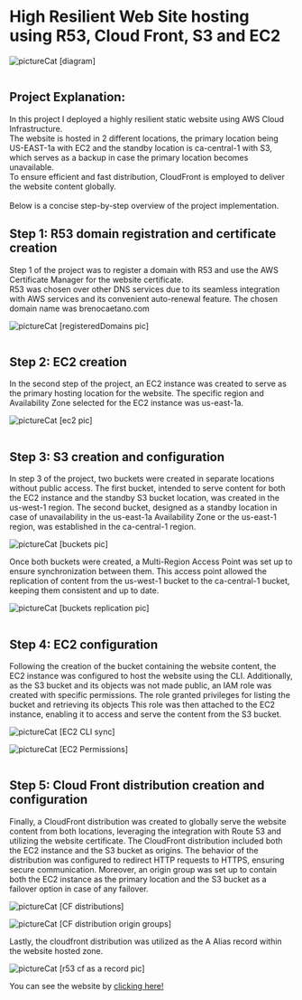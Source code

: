 # High Resilient Web Site hosting using R53, Cloud Front, S3 and EC2

![pictureCat](https://user-images.githubusercontent.com/136939198/247661690-ef1987b1-ee97-48eb-afbc-0f3892b7123c.jpg)
[diagram]

<summary><h2 style="display: inline-block;">Project Explanation:</h2></summary>
In this project I deployed a highly resilient static website using AWS Cloud Infrastructure.<br>
The website is hosted in 2 different locations, the primary location being US-EAST-1a with EC2 and the standby location is ca-central-1 with S3, which serves as a backup in case the primary location becomes unavailable.<br>
To ensure efficient and fast distribution, CloudFront is employed to deliver the website content globally.
<br><br>Below is a concise step-by-step overview of the project implementation.

<summary><h2 style="display: inline-block;">Step 1: R53 domain registration and certificate creation</h2></summary>
Step 1 of the project was to register a domain with R53 and use the AWS Certificate Manager for the website certificate.<br>
R53 was chosen over other DNS services due to its seamless integration with AWS services and its convenient auto-renewal feature. The chosen domain name was brenocaetano.com <br>


![pictureCat](https://user-images.githubusercontent.com/136939198/247661690-ef1987b1-ee97-48eb-afbc-0f3892b7123c.jpg)
[registeredDomains pic]

<summary><h2 style="display: inline-block;">Step 2: EC2 creation</h2></summary>
In the second step of the project, an EC2 instance was created to serve as the primary hosting location for the website. The specific region and Availability Zone selected for the EC2 instance was us-east-1a.

![pictureCat](https://user-images.githubusercontent.com/136939198/247661690-ef1987b1-ee97-48eb-afbc-0f3892b7123c.jpg)
[ec2 pic]

<summary><h2 style="display: inline-block;">Step 3: S3 creation and configuration</h2></summary>
In step 3 of the project, two buckets were created in separate locations without public access. The first bucket, intended to serve content for both the EC2 instance and the standby S3 bucket location, was created in the us-west-1 region. The second bucket, designed as a standby location in case of unavailability in the us-east-1a Availability Zone or the us-east-1 region, was established in the ca-central-1 region.

![pictureCat](https://user-images.githubusercontent.com/136939198/247661690-ef1987b1-ee97-48eb-afbc-0f3892b7123c.jpg)
[buckets pic]
<br>

Once both buckets were created, a Multi-Region Access Point was set up to ensure synchronization between them. This access point allowed the replication of content from the us-west-1 bucket to the ca-central-1 bucket, keeping them consistent and up to date.

![pictureCat](https://user-images.githubusercontent.com/136939198/247661690-ef1987b1-ee97-48eb-afbc-0f3892b7123c.jpg)
[buckets replication pic]


<summary><h2 style="display: inline-block;">Step 4: EC2 configuration</h2></summary>
Following the creation of the bucket containing the website content, the EC2 instance was configured to host the website using the CLI. Additionally, as the S3 bucket and its objects was not made public, an IAM role was created with specific permissions. The role granted privileges for listing the bucket and retrieving its objects This role was then attached to the EC2 instance, enabling it to access and serve the content from the S3 bucket.

![pictureCat](https://user-images.githubusercontent.com/136939198/247661690-ef1987b1-ee97-48eb-afbc-0f3892b7123c.jpg)
[EC2 CLI sync]

![pictureCat](https://user-images.githubusercontent.com/136939198/247661690-ef1987b1-ee97-48eb-afbc-0f3892b7123c.jpg)
[EC2 Permissions]

<summary><h2 style="display: inline-block;">Step 5: Cloud Front distribution creation and configuration</h2></summary>
Finally, a CloudFront distribution was created to globally serve the website content from both locations, leveraging the integration with Route 53 and utilizing the website certificate. The CloudFront distribution included both the EC2 instance and the S3 bucket as origins. The behavior of the distribution was configured to redirect HTTP requests to HTTPS, ensuring secure communication. Moreover, an origin group was set up to contain both the EC2 instance as the primary location and the S3 bucket as a failover option in case of any failover.

![pictureCat](https://user-images.githubusercontent.com/136939198/247661690-ef1987b1-ee97-48eb-afbc-0f3892b7123c.jpg)
[CF distributions]

![pictureCat](https://user-images.githubusercontent.com/136939198/247661690-ef1987b1-ee97-48eb-afbc-0f3892b7123c.jpg)
[CF distribution origin groups]

Lastly, the cloudfront distribution was utilized as the A Alias record within the website hosted zone.

![pictureCat](https://user-images.githubusercontent.com/136939198/247661690-ef1987b1-ee97-48eb-afbc-0f3892b7123c.jpg)
[r53 cf as a record pic]

You can see the website by <a href="https://brenocaetano.com/">clicking here!</a>




